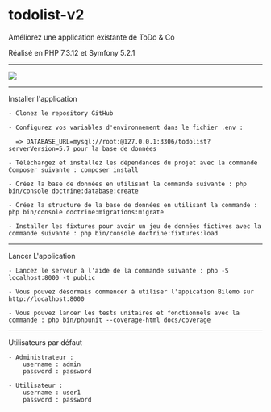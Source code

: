 # todolist-v2
Améliorez une application existante de ToDo &amp; Co

Réalisé en PHP 7.3.12 et Symfony 5.2.1
<hr />
<a href="https://codeclimate.com/github/glerique/todolist-v2/maintainability"><img src="https://api.codeclimate.com/v1/badges/fd44a9c7fc3acc4a7d88/maintainability" /></a>
<hr />

Installer l'application

    - Clonez le repository GitHub
    
    - Configurez vos variables d'environnement dans le fichier .env :    
      
      => DATABASE_URL=mysql://root:@127.0.0.1:3306/todolist?serverVersion=5.7 pour la base de données
      
    - Téléchargez et installez les dépendances du projet avec la commande Composer suivante : composer install
    
    - Créez la base de données en utilisant la commande suivante : php bin/console doctrine:database:create
    
    - Créez la structure de la base de données en utilisant la commande : php bin/console doctrine:migrations:migrate
    
    - Installer les fixtures pour avoir un jeu de données fictives avec la commande suivante : php bin/console doctrine:fixtures:load


<hr />

Lancer L'application
	    
    - Lancez le serveur à l'aide de la commande suivante : php -S localhost:8000 -t public
    
    - Vous pouvez désormais commencer à utiliser l'appication Bilemo sur http://localhost:8000
    
    - Vous pouvez lancer les tests unitaires et fonctionnels avec la commande : php bin/phpunit --coverage-html docs/coverage  
    

<hr />

Utilisateurs par défaut 
	    
    - Administrateur : 
        username : admin
        password : password
    
    - Utilisateur : 
        username : user1
        password : password
    
    
